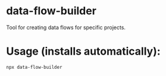 # data-flow-builder

Tool for creating data flows for specific projects.

# Usage (installs automatically):

`npx data-flow-builder`